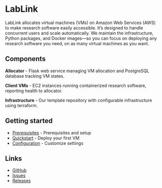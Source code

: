 # LabLink

LabLink allocates virtual machines (VMs) on Amazon Web Services (AWS) to make research software easily accessible. It’s designed to handle concurrent users and scale automatically. We maintain the infrastructure, Python packages, and Docker images—so you can focus on deploying any research software you need, on as many virtual machines as you want.

## Components

**Allocator** - Flask web service managing VM allocation and PostgreSQL database tracking VM states.

**Client VMs** - EC2 instances running containerized research software, reporting health to allocator.

**Infrastructure** - Our template repository with configurable infrastructure using terraform.

## Getting started

- [Prerequisites](prerequisites.md) - Prerequisites and setup
- [Quickstart](quickstart.md) - Deploy your first VM
- [Configuration](configuration.md) - Customize settings

## Links

- [GitHub](https://github.com/talmolab/lablink)
- [Issues](https://github.com/talmolab/lablink/issues)
- [Releases](https://github.com/talmolab/lablink/releases)